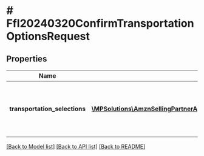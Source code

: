 # # FfI20240320ConfirmTransportationOptionsRequest

## Properties

Name | Type | Description | Notes
------------ | ------------- | ------------- | -------------
**transportation_selections** | [**\MPSolutions\AmznSellingPartnerApi\Models\FulfillmentInbound20240320\FfI20240320TransportationSelection[]**](FfI20240320TransportationSelection.md) | Information needed to confirm one of the available transportation options. |

[[Back to Model list]](../../README.md#models) [[Back to API list]](../../README.md#endpoints) [[Back to README]](../../README.md)
